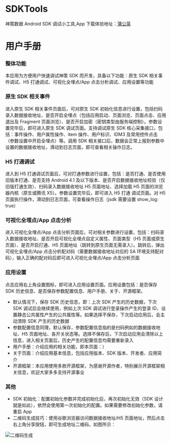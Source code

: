# SDKTools
神策数据 Android SDK 调试小工具,App 下载体验地址：[蒲公英](https://www.pgyer.com/zbCk)

# 用户手册
### 整体功能
本应用为方便用户快速调试神策 SDK 而开发，具备以下功能：原生 SDK 相关事件调试、H5 打通调试、可视化全埋点/App 点击分析调试、应用设置等功能
### 原生 SDK 相关事件
进入原生 SDK 相关事件页面后，可对原生 SDK 初始化信息进行设置，包括扫码录入数据接收地址、是否开启全埋点（包括应用启动、页面浏览、页面点击、应用退出及 Fragment 页面浏览）、是否开启加密（密钥类型由服务端控制）。参数设置完毕后，即可进入原生 SDK 调试页面。支持调试原生 SDK 核心采集接口，包括：事件操作、用户属性操作、item 操作、用户标识、IDM3 及常用控件点击（参数设置中开启全埋点）等。调用 SDK 相关接口后，数据会正常上报到参数中设置的数据接收地址，滑动到日志页面，即可查看相关操作日志。
### H5 打通调试
进入到 H5 打通调试页面后，可对打通参数进行设置，包括：是否打通、是否使用旧版本打通、是否支持 Android 4.1 及以下版本、是否开启数据接收地址校验（仅旧版打通生效）、扫码录入数据接收地址 H5 页面地址、选择加载 H5 页面的浏览器内核（原生或腾讯 X5）。参数设置完毕后，即可进入 H5 打通 调试页面。对 H5 页面执行操作，滑动到日志页面，可查看操作日志（jsdk 需要设置 show_log: true）
### 可视化全埋点/App 点击分析
进入可视化全埋点/App 点击分析页面后，可对相关参数进行设置，包括：扫码录入数据接收地址、是否开启可视化全埋点自定义属性、页面类型（H5 页面或原生页面）、是否开启打通、H5 页面地址（跳转到原生页面无需录入）。跳转后，弹出可视化全埋点/App 点击分析配对码（需要数据接收地址对应的 SA 环境支持配对码），输入正确的配对码后即可进入可视化全埋点/App 点击分析页面
### 应用设置
点击应用右上角设置图标，即可进入应用设置页面。应用设置包括：是否保存 SDK 历史信息、是否保存参数配置信息、用户手册、关于、开源框架。
- 默认情况下，保存 SDK 历史信息，即：上次 SDK 产生的历史数据，下次 SDK 调试后会继续使用，例如上次 SDK 调试进行登录操作产生的登录 ID、设置静态公共属性产生的公共属性等。如果选择不保存，下次启动应用后，会主动清除 SDK 产生的历史数据
- 参数配置信息同理，默认保存，参数配置信息指的是扫码例如的数据接收地址、H5 页面地址、各开关状态等。选择不保存后，下次启动应用会清除以上信息，进入相关页面后，历史产生的配置信息均需要重新录入
- 用户手册：介绍应用的相关功能，即本页面：）
- 关于页面：介绍应用基本信息，包括应用版本、SDK 版本、开发者、应用简介
- 开源框架：本应用使用多款开源框架，为感谢开源作者，特别展示开源框架相关信息，欢迎大家多多支持开源事业
### 其他
- SDK 初始化：配置初始化参数并完成初始化后，再次初始化无效（SDK 设计就是如此），依然会使用第一次初始化的配置。如果需要修改初始化参数，请重启 App
- 二维码生成技巧：使用谷歌浏览器访问数据接收地址/H5 页面地址，然后点击右上角分享按钮，即可生成地址二维码，如图所示：

![二维码生成](https://liuweiqiang2016.github.io/page.io/qrcode_make.png)
